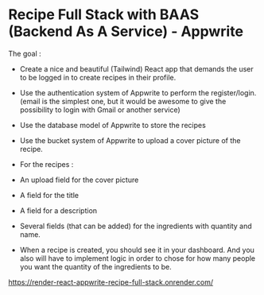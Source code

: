 # Recipe Full Stack with BAAS (Backend As A Service) - Appwrite

The goal :

- Create a nice and beautiful (Tailwind) React app that demands the user to be logged in to create recipes in their profile.

- Use the authentication system of Appwrite to perform the register/login. (email is the simplest one, but it would be awesome to give the possibility to login with Gmail or another service)

- Use the database model of Appwrite to store the recipes

- Use the bucket system of Appwrite to upload a cover picture of the recipe.

- For the recipes :
- An upload field for the cover picture
- A field for the title
- A field for a description
- Several fields (that can be added) for the ingredients with quantity and name.

- When a recipe is created, you should see it in your dashboard. And you also will have to implement logic in order to chose for how many people you want the quantity of the ingredients to be.


https://render-react-appwrite-recipe-full-stack.onrender.com/
